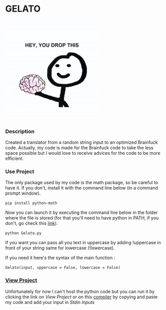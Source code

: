 # GELATO

<img src="images/503825bd3c59fbf4fc8ee2496d15c4ae.jpg" width=300>

### Description
Created a translator from a random string input to an optimized Brainfuck code. Actually, my code is made for the Brainfuck code to take the less space possible but I would love to receive advices for the code to be more efficient.

### Use Project
The only package used by my code is the math package, so be careful to have it. If you don't, install it with the command line below (in a command prompt window).
```
pip install python-math
```
Now you can launch it by executing the command line below in the folder where the file is stored (for that you'll need to have python in PATH, if you don't, go check this [link](https://www.educative.io/edpresso/how-to-add-python-to-path-variable-in-windows)).
```
python Gelato.py
```
If you want you can pass all you text in uppercase by adding !uppercase in front of your string same for lowercase (!lowercase).

If you need it here's the syntax of the main function :
```
Gelato(input, uppercase = False, lowercase = False)
```

### [View Project](https://www.jdoodle.com/embed/v0/3f60)
Unfortunately for now I can't host the python code but you can run it by clicking the link on *View Project* or on this [compiler](https://www.jdoodle.com/python3-programming-online/) by copying and paste my code and add your input in *Stdin Inputs*
